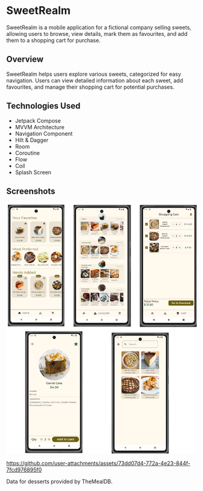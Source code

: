 # SweetRealm

SweetRealm is a mobile application for a fictional company selling sweets, allowing users to browse, view details, mark them as favourites, and add them to a shopping cart for purchase.

## Overview

SweetRealm helps users explore various sweets, categorized for easy navigation. Users can view detailed information about each sweet, add favourites, and manage their shopping cart for potential purchases.

## Technologies Used

- Jetpack Compose
- MVVM Architecture
- Navigation Component
- Hilt & Dagger
- Room
- Coroutine
- Flow
- Coil
- Splash Screen

## Screenshots

![Screens](screenshots/all_screens.png)

https://github.com/user-attachments/assets/73dd07d4-772a-4e23-844f-7fcd976895f0

Data for desserts provided by TheMealDB.

